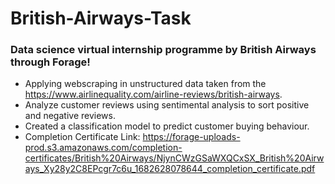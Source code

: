 # British-Airways-Task
### Data science virtual internship programme by British Airways through Forage!
* Applying webscraping in unstructured data taken from the https://www.airlinequality.com/airline-reviews/british-airways.
* Analyze customer reviews using sentimental analysis to sort positive and negative reviews.
* Created a classification model to predict customer buying behaviour.
* Completion Certificate Link: https://forage-uploads-prod.s3.amazonaws.com/completion-certificates/British%20Airways/NjynCWzGSaWXQCxSX_British%20Airways_Xy28y2C8EPcgr7c6u_1682628078644_completion_certificate.pdf
